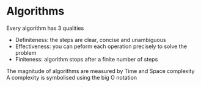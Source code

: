 # Algorithms

Every algorithm has 3 qualities
- Definiteness: the steps are clear, concise and unambiguous
- Effectiveness: you can peform each operation precisely to solve the problem
- Finiteness: algorithm stops after a finite number of steps

The magnitude of algorithms are measured by Time and Space complexity
A complexity is symbolised using the big O notation

